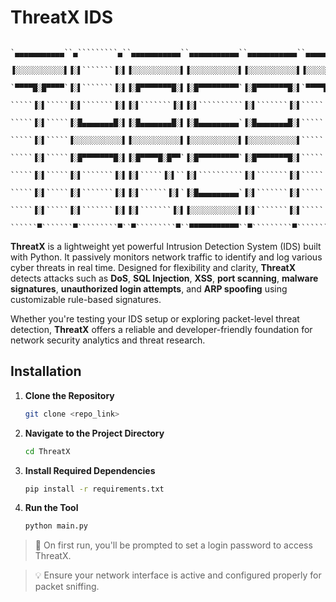 # **ThreatX IDS**

        `▄▄▄▄▄▄▄▄▄▄▄``▄`````````▄``▄▄▄▄▄▄▄▄▄▄▄``▄▄▄▄▄▄▄▄▄▄▄``▄▄▄▄▄▄▄▄▄▄▄``▄▄▄▄▄▄▄▄▄▄▄``▄```````▄`
        ▐░░░░░░░░░░░▌▐░▌```````▐░▌▐░░░░░░░░░░░▌▐░░░░░░░░░░░▌▐░░░░░░░░░░░▌▐░░░░░░░░░░░▌▐░▌`````▐░▌
        `▀▀▀▀█░█▀▀▀▀`▐░▌```````▐░▌▐░█▀▀▀▀▀▀▀█░▌▐░█▀▀▀▀▀▀▀▀▀`▐░█▀▀▀▀▀▀▀█░▌`▀▀▀▀█░█▀▀▀▀``▐░▌```▐░▌`
        `````▐░▌`````▐░▌```````▐░▌▐░▌```````▐░▌▐░▌``````````▐░▌```````▐░▌`````▐░▌```````▐░▌`▐░▌``
        `````▐░▌`````▐░█▄▄▄▄▄▄▄█░▌▐░█▄▄▄▄▄▄▄█░▌▐░█▄▄▄▄▄▄▄▄▄`▐░█▄▄▄▄▄▄▄█░▌`````▐░▌````````▐░▐░▌```
        `````▐░▌`````▐░░░░░░░░░░░▌▐░░░░░░░░░░░▌▐░░░░░░░░░░░▌▐░░░░░░░░░░░▌`````▐░▌`````````▐░▌````
        `````▐░▌`````▐░█▀▀▀▀▀▀▀█░▌▐░█▀▀▀▀█░█▀▀`▐░█▀▀▀▀▀▀▀▀▀`▐░█▀▀▀▀▀▀▀█░▌`````▐░▌````````▐░▌░▌```
        `````▐░▌`````▐░▌```````▐░▌▐░▌`````▐░▌``▐░▌``````````▐░▌```````▐░▌`````▐░▌```````▐░▌`▐░▌``
        `````▐░▌`````▐░▌```````▐░▌▐░▌``````▐░▌`▐░█▄▄▄▄▄▄▄▄▄`▐░▌```````▐░▌`````▐░▌``````▐░▌```▐░▌`
        `````▐░▌`````▐░▌```````▐░▌▐░▌```````▐░▌▐░░░░░░░░░░░▌▐░▌```````▐░▌`````▐░▌`````▐░▌`````▐░▌
        ``````▀```````▀`````````▀``▀`````````▀``▀▀▀▀▀▀▀▀▀▀▀``▀`````````▀```````▀```````▀```````▀`

**ThreatX** is a lightweight yet powerful Intrusion Detection System (IDS) built with Python. It passively monitors network traffic to identify and log various cyber threats in real time. Designed for flexibility and clarity, **ThreatX** detects attacks such as **DoS**, **SQL Injection**, **XSS**, **port scanning**, **malware signatures**, **unauthorized login attempts**, and **ARP spoofing** using customizable rule-based signatures.

Whether you're testing your IDS setup or exploring packet-level threat detection, **ThreatX** offers a reliable and developer-friendly foundation for network security analytics and threat research.


## Installation

1. **Clone the Repository**

   ```bash
   git clone <repo_link>
   ```

2. **Navigate to the Project Directory**

   ```bash
   cd ThreatX
   ```

3. **Install Required Dependencies**

   ```bash
   pip install -r requirements.txt
   ```

4. **Run the Tool**

   ```bash
   python main.py
   ```

> 🔐 On first run, you'll be prompted to set a login password to access ThreatX.

> 💡 Ensure your network interface is active and configured properly for packet sniffing.
